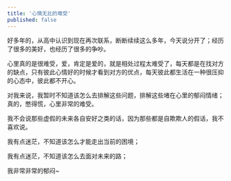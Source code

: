 ```yaml
---
title: '心情无比的难受'
published: false
---
```


好多年的，从高中认识到现在再次联系，断断续续这么多年，今天说分开了；经历了很多的美好，也经历了很多的争吵。

心里真的是很难受，爱，肯定是爱的，就是相处过程太难受了，每天都是在找对方的缺点，只有彼此心情好的时候才看到对方的优点，每天彼此都生活在一种很压抑的心态中，彼此都不开心。

对我来说，我暂时不知道该怎么去排解这些问题，排解这些堵在心里的郁闷情绪；真的，憋得慌，心里非常的难受。

我不会说那些虚假的未来各自安好之类的话，因为那些都是自欺欺人的假话，我不喜欢说。

我有点迷茫，不知道该怎么才能走出当前的困境；

我有点迷茫，不知道该怎么去面对未来的路；

我非常非常的郁闷~